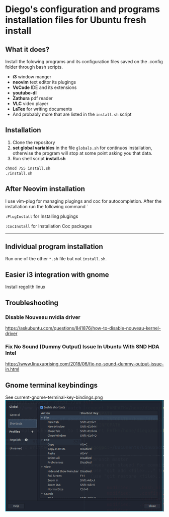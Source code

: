 # Diego's configuration and programs installation files for Ubuntu fresh install

## What it does?

Install the folowing programs  and its configuration files saved on the
.config folder through bash scripts.

* **i3** window manger
* **neovim** text editor its plugings
* **VsCode** IDE and its extensions
* **youtube-dl** 
* **Zathura** pdf reader
* **VLC** video player
* **LaTex**  for writing documents
* And probably more that are listed in the `install.sh` script

## Installation
1. Clone the repository
2. **set global variables** in the file  `globals.sh` for continuos installation, otherwise the program will stop at some point asking you that data.
3. Run shell script **install.sh**
 
```
chmod 755 install.sh
./install.sh
```

## After Neovim installation
I use vim-plug for managing plugings and coc for autocompletion. After the
installation run the following command `

`:PlugInstall` for Installing plugings

`:CocInstall` for Installation Coc packages

----
## Individual program installation
Run one of the other `*.sh` file but not `install.sh`.

## Easier i3 integration with gnome

Install regolith linux

## Troubleshooting

### Disable Nouveau nvidia driver 
https://askubuntu.com/questions/841876/how-to-disable-nouveau-kernel-driver

### Fix No Sound (Dummy Output) Issue In Ubuntu With SND HDA Intel 
https://www.linuxuprising.com/2018/06/fix-no-sound-dummy-output-issue-in.html

## Gnome terminal keybindings
See current-gnome-terminal-key-bindings.png
![Gnome-terminal-keybindings](https://github.com/diegosanchezp/linuxconfig/blob/master/current-gnome-terminal-key-bindings.png)
